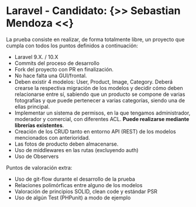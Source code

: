 # Laravel - Candidato: {>> Sebastian Mendoza <<}

La prueba consiste en realizar, de forma totalmente libre, un proyecto que cumpla con todos los puntos definidos a continuación:

- Laravel 9.X. / 10.X
- Commits del proceso de desarrollo
- Fork del proyecto con PR en finalización.
- No hace falta una GUI/frontal.
- Deben existir 4 modelos: User, Product, Image, Category. Deberá crearse la respectiva migración de los modelos y decidir cómo deben relacionarse entre sí, sabiendo que un producto se compone de varias fotografías y que puede pertenecer a varias categorías, siendo una de ellas principal.
- Implementar un sistema de permisos, en la que tengamos administrador, moderador y comercial, con diferentes ACL. **Puede realizarse mediante librerías existentes**.
- Creación de los CRUD tanto en entorno API (REST) de los modelos mencionados con anterioridad.
- Las fotos de producto deben almacenarse.
- Uso de middlewares en las rutas (excluyendo auth)
- Uso de Observers

Puntos de valoración extra:
- Uso de git-flow durante el desarrollo de la prueba
- Relaciones polimórficas entre alguno de los modelos
- Valoración de principios SOLID, clean code y estándar PSR
- Uso de algún Test (PHPunit) a modo de ejemplo
